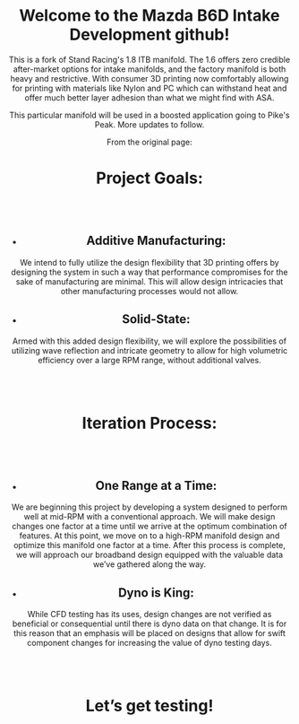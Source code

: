 <div align="center"> 

# Welcome to the Mazda B6D Intake Development github!

This is a fork of Stand Racing's 1.8 ITB manifold. The 1.6 offers zero credible after-market options for intake manifolds, and the factory manifold is both heavy and restrictive. With consumer 3D printing now comfortably allowing for printing with materials like Nylon and PC which can withstand heat and offer much better layer adhesion than what we might find with ASA. 

This particular manifold will be used in a boosted application going to Pike's Peak. More updates to follow. 

From the original page:
# Project Goals:

<br />
<br />

- ## Additive Manufacturing:
We intend to fully utilize the design flexibility that 3D printing offers by designing the system in such a way that performance compromises for the sake of manufacturing are minimal. This will allow design intricacies that other manufacturing processes would not allow.

- ## Solid-State:
Armed with this added design flexibility, we will explore the possibilities of utilizing wave reflection and intricate geometry to allow for high volumetric efficiency over a large RPM range, without additional valves.

<br />
<br />

# Iteration Process:

<br />
<br />

- ## One Range at a Time:
We are beginning this project by developing a system designed to perform well at mid-RPM with a conventional approach. We will make design changes one factor at a time until we arrive at the optimum combination of features. At this point, we move on to a high-RPM manifold design and optimize this manifold one factor at a time. After this process is complete, we will approach our broadband design equipped with the valuable data we’ve gathered along the way.

- ## Dyno is King:
While CFD testing has its uses, design changes are not verified as beneficial or consequential until there is dyno data on that change. It is for this reason that an emphasis will be placed on designs that allow for swift component changes for increasing the value of dyno testing days.

<br />
<br />

# Let’s get testing!
